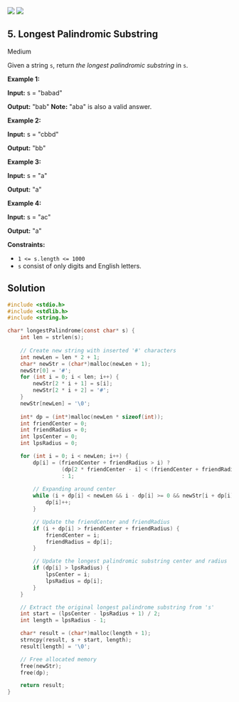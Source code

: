 [![](https://img.shields.io/github/stars/LeetCode-in-C/LeetCode-in-C?label=Stars&style=flat-square)](https://github.com/LeetCode-in-C/LeetCode-in-C)
[![](https://img.shields.io/github/forks/LeetCode-in-C/LeetCode-in-C?label=Fork%20me%20on%20GitHub%20&style=flat-square)](https://github.com/LeetCode-in-C/LeetCode-in-C/fork)

## 5\. Longest Palindromic Substring

Medium

Given a string `s`, return _the longest palindromic substring_ in `s`.

**Example 1:**

**Input:** s = "babad"

**Output:** "bab" **Note:** "aba" is also a valid answer. 

**Example 2:**

**Input:** s = "cbbd"

**Output:** "bb" 

**Example 3:**

**Input:** s = "a"

**Output:** "a" 

**Example 4:**

**Input:** s = "ac"

**Output:** "a" 

**Constraints:**

*   `1 <= s.length <= 1000`
*   `s` consist of only digits and English letters.

## Solution

```c
#include <stdio.h>
#include <stdlib.h>
#include <string.h>

char* longestPalindrome(const char* s) {
    int len = strlen(s);
    
    // Create new string with inserted '#' characters
    int newLen = len * 2 + 1;
    char* newStr = (char*)malloc(newLen + 1);
    newStr[0] = '#';
    for (int i = 0; i < len; i++) {
        newStr[2 * i + 1] = s[i];
        newStr[2 * i + 2] = '#';
    }
    newStr[newLen] = '\0';
    
    int* dp = (int*)malloc(newLen * sizeof(int));
    int friendCenter = 0;
    int friendRadius = 0;
    int lpsCenter = 0;
    int lpsRadius = 0;

    for (int i = 0; i < newLen; i++) {
        dp[i] = (friendCenter + friendRadius > i) ? 
                 (dp[2 * friendCenter - i] < (friendCenter + friendRadius - i) ? dp[2 * friendCenter - i] : (friendCenter + friendRadius - i)) 
                 : 1;
        
        // Expanding around center
        while (i + dp[i] < newLen && i - dp[i] >= 0 && newStr[i + dp[i]] == newStr[i - dp[i]]) {
            dp[i]++;
        }

        // Update the friendCenter and friendRadius
        if (i + dp[i] > friendCenter + friendRadius) {
            friendCenter = i;
            friendRadius = dp[i];
        }

        // Update the longest palindromic substring center and radius
        if (dp[i] > lpsRadius) {
            lpsCenter = i;
            lpsRadius = dp[i];
        }
    }

    // Extract the original longest palindrome substring from 's'
    int start = (lpsCenter - lpsRadius + 1) / 2;
    int length = lpsRadius - 1;

    char* result = (char*)malloc(length + 1);
    strncpy(result, s + start, length);
    result[length] = '\0';

    // Free allocated memory
    free(newStr);
    free(dp);

    return result;
}
```